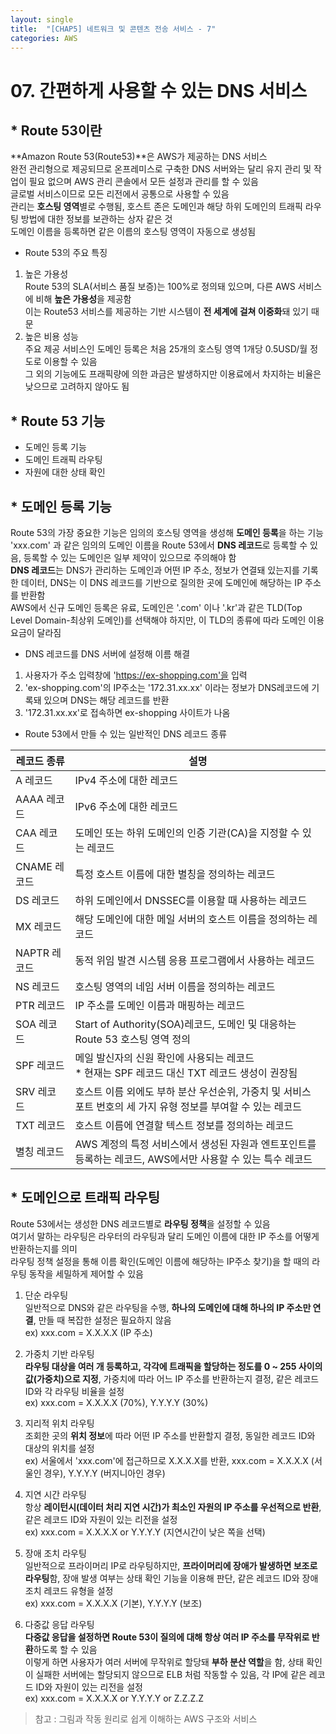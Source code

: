 ```yaml
---
layout: single
title:  "[CHAP5] 네트워크 및 콘텐츠 전송 서비스 - 7"
categories: AWS
---
```


# 07. 간편하게 사용할 수 있는 DNS 서비스

## * Route 53이란

**Amazon Route 53(Route53)**은 AWS가 제공하는 DNS 서비스  
완전 관리형으로 제공되므로 온프레미스로 구축한 DNS 서버와는 달리 유지 관리 및 작업이 필요 없으며 AWS 관리 콘솔에서 모든 설정과 관리를 할 수 있음  
글로벌 서비스이므로 모든 리전에서 공통으로 사용할 수 있음  
관리는 **호스팅 영역**별로 수행됨, 호스트 존은 도메인과 해당 하위 도메인의 트래픽 라우팅 방법에 대한 정보를 보관하는 상자 같은 것  
도메인 이름을 등록하면 같은 이름의 호스팅 영역이 자동으로 생성됨  

* Route 53의 주요 특징
1. 높은 가용성  
Route 53의 SLA(서비스 품질 보증)는 100%로 정의돼 있으며, 다른 AWS 서비스에 비해 **높은 가용성**을 제공함  
이는 Route53 서비스를 제공하는 기반 시스템이 **전 세계에 걸쳐 이중화**돼 있기 때문  
2. 높은 비용 성능  
주요 제공 서비스인 도메인 등록은 처음 25개의 호스팅 영역 1개당 0.5USD/월 정도로 이용할 수 있음  
그 외의 기능에도 프래픽량에 의한 과금은 발생하지만 이용료에서 차지하는 비율은 낮으므로 고려하지 않아도 됨  


## * Route 53 기능

- 도메인 등록 기능
- 도메인 트래픽 라우팅
- 자원에 대한 상태 확인


## * 도메인 등록 기능

Route 53의 가장 중요한 기능은 임의의 호스팅 영역을 생성해 **도메인 등록**을 하는 기능  
'xxx.com' 과 같은 임의의 도메인 이름을 Route 53에서 **DNS 레코드**로 등록할 수 있음, 등록할 수 있는 도메인은 일부 제약이 있으므로 주의해야 함  
**DNS 레코드**는 DNS가 관리하는 도메인과 어떤 IP 주소, 정보가 연결돼 있는지를 기록한 데이터, DNS는 이 DNS 레코드를 기반으로 질의한 곳에 도메인에 해당하는 IP 주소를 반환함  
AWS에서 신규 도메인 등록은 유료, 도메인은 '.com' 이나 '.kr'과 같은 TLD(Top Level Domain-최상위 도메인)를 선택해야 하지만, 이 TLD의 종류에 따라 도메인 이용 요금이 달라짐  

* DNS 레코드를 DNS 서버에 설정해 이름 해결
1. 사용자가 주소 입력창에 'https://ex-shopping.com'을 입력
2. 'ex-shopping.com'의 IP주소는 '172.31.xx.xx' 이라는 정보가 DNS레코드에 기록돼 있으며 DNS는 해당 레코드를 반환
3. '172.31.xx.xx'로 접속하면 ex-shopping 사이트가 나옴

* Route 53에서 만들 수 있는 일반적인 DNS 레코드 종류

|레코드 종류|설명|
|---|---|
|A 레코드|IPv4 주소에 대한 레코드|
|AAAA 레코드|IPv6 주소에 대한 레코드|
|CAA 레코드|도메인 또는 하위 도메인의 인증 기관(CA)을 지정할 수 있는 레코드|
|CNAME 레코드|특정 호스트 이름에 대한 별칭을 정의하는 레코드|
|DS 레코드|하위 도메인에서 DNSSEC를 이용할 때 사용하는 레코드|
|MX 레코드|해당 도메인에 대한 메일 서버의 호스트 이름을 정의하는 레코드|
|NAPTR 레코드|동적 위임 발견 시스템 응용 프로그램에서 사용하는 레코드|
|NS 레코드|호스팅 영역의 네임 서버 이름을 정의하는 레코드|
|PTR 레코드|IP 주소를 도메인 이름과 매핑하는 레코드|
|SOA 레코드|Start of Authority(SOA)레코드, 도메인 및 대응하는 Route 53 호스팅 영역 정의|
|SPF 레코드|메일 발신자의 신원 확인에 사용되는 레코드 <br> * 현재는 SPF 레코드 대신 TXT 레코드 생성이 권장됨|
|SRV 레코드|호스트 이름 외에도 부하 분산 우선순위, 가중치 및 서비스 포트 번호의 세 가지 유형 정보를 부여할 수 있는 레코드|
|TXT 레코드|호스트 이름에 연결할 텍스트 정보를 정의하는 레코드|
|별칭 레코드|AWS 계정의 특정 서비스에서 생성된 자원과 엔트포인트를 등록하는 레코드, AWS에서만 사용할 수 있는 특수 레코드|


## * 도메인으로 트래픽 라우팅

Route 53에서는 생성한 DNS 레코드별로 **라우팅 정책**을 설정할 수 있음  
여기서 말하는 라우팅은 라우터의 라우팅과 달리 도메인 이름에 대한 IP 주소를 어떻게 반환하는지를 의미  
라우팅 정책 설정을 통해 이름 확인(도메인 이름에 해당하는 IP주소 찾기)을 할 때의 라우팅 동작을 세밀하게 제어할 수 있음  

1. 단순 라우팅  
일반적으로 DNS와 같은 라우팅을 수행, **하나의 도메인에 대해 하나의 IP 주소만 연결**, 만들 때 복잡한 설정은 필요하지 않음  
ex) xxx.com = X.X.X.X (IP 주소)

2. 가중치 기반 라우팅  
**라우팅 대상을 여러 개 등록하고, 각각에 트래픽을 할당하는 정도를 0 ~ 255 사이의 값(가중치)으로 지정**, 가중치에 따라 어느 IP 주소를 반환하는지 결정, 같은 레코드 ID와 각 라우팅 비율을 설정  
ex) xxx.com = X.X.X.X (70%), Y.Y.Y.Y (30%)

3. 지리적 위치 라우팅  
조회한 곳의 **위치 정보**에 따라 어떤 IP 주소를 반환할지 결정, 동일한 레코드 ID와 대상의 위치를 설정  
ex) 서울에서 'xxx.com'에 접근하므로 X.X.X.X를 반환, xxx.com = X.X.X.X (서울인 경우), Y.Y.Y.Y (버지니아인 경우)

4. 지연 시간 라우팅  
항상 **레이턴시(데이터 처리 지연 시간)가 최소인 자원의 IP 주소를 우선적으로 반환**, 같은 레코드 ID와 자원이 있는 리전을 설정  
ex) xxx.com = X.X.X.X or Y.Y.Y.Y (지연시간이 낮은 쪽을 선택)

5. 장애 조치 라우팅  
일반적으로 프라이머리 IP로 라우팅하지만, **프라이머리에 장애가 발생하면 보조로 라우팅**함, 장애 발생 여부는 상태 확인 기능을 이용해 판단, 같은 레코드 ID와 장애 조치 레코드 유형을 설정  
ex) xxx.com = X.X.X.X (기본), Y.Y.Y.Y (보조)

6. 다중값 응답 라우팅  
**다중값 응답을 설정하면 Route 53이 질의에 대해 항상 여러 IP 주소를 무작위로 반환**하도록 할 수 있음  
이렇게 하면 사용자가 여러 서버에 무작위로 할당돼 **부하 분산 역할**을 함, 상태 확인이 실패한 서버에는 할당되지 않으므로 ELB 처럼 작동할 수 있음, 각 IP에 같은 레코드 ID와 자원이 있는 리전을 설정  
ex) xxx.com = X.X.X.X or Y.Y.Y.Y or Z.Z.Z.Z


> 참고 : 그림과 작동 원리로 쉽게 이해하는 AWS 구조와 서비스